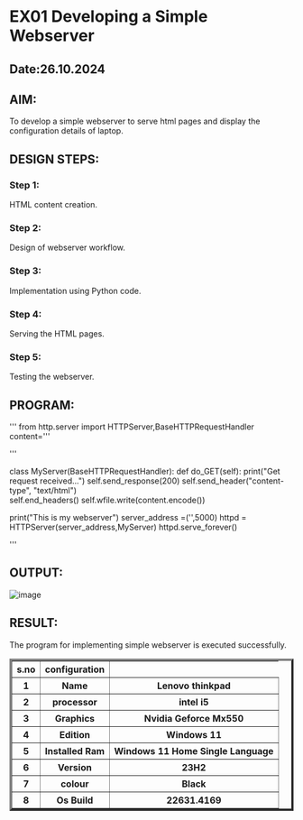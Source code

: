 
# EX01 Developing a Simple Webserver
## Date:26.10.2024

## AIM:
To develop a simple webserver to serve html pages and display the configuration details of laptop.

## DESIGN STEPS:
### Step 1: 
HTML content creation.

### Step 2:
Design of webserver workflow.

### Step 3:
Implementation using Python code.

### Step 4:
Serving the HTML pages.

### Step 5:
Testing the webserver.

## PROGRAM:
'''
from http.server import HTTPServer,BaseHTTPRequestHandler
content='''
<!doctype html>
<html>
<head>
<title>Laptop specification</title>
</head>
<body> 
<table border='4' cell spacing="12" cell padding="6">
<tr>
  <th>s.no</th>
  <th>configuration</th>
</tr>
<tr>
  <th>1</th>
  <th>Name</th>
  <th>Lenovo thinkpad</th>   
</tr>
<tr>
  <th>2</th>
  <th>processor</th>
  <th>intel i5</th>
</tr>
<tr>
  <th>3</th>
  <th>Graphics</th>
  <th>Nvidia Geforce Mx550</th>
</tr>
<tr>
  <th>4</th>
  <th>Edition</th>
  <th>Windows 11 </th>
</tr>
<tr>
  <th>5</th>
  <th>Installed Ram</th>
  <th>Windows 11 Home Single Language</th>  
</tr>
<tr>
  <th>6</th>
  <th>Version</th>
  <th>23H2</th>
</tr>
<tr>
  <th>7</th>
  <th>colour</th>
  <th>Black</th>
 </tr> 
 <tr>
  <th>8</th>
  <th>Os Build</th>
  <th>22631.4169</th>  

</body>
</html>
'''

class MyServer(BaseHTTPRequestHandler):
    def do_GET(self):
        print("Get request received...")
        self.send_response(200) 
        self.send_header("content-type", "text/html")       
        self.end_headers()
        self.wfile.write(content.encode())

print("This is my webserver") 
server_address =('',5000)
httpd = HTTPServer(server_address,MyServer)
httpd.serve_forever()

'''
## OUTPUT:
![image](https://github.com/user-attachments/assets/2551c1f5-c4b5-4071-b67f-334991332bed)


## RESULT:
The program for implementing simple webserver is executed successfully.
